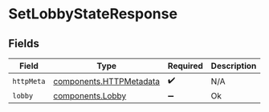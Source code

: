 # SetLobbyStateResponse


## Fields

| Field                                                              | Type                                                               | Required                                                           | Description                                                        |
| ------------------------------------------------------------------ | ------------------------------------------------------------------ | ------------------------------------------------------------------ | ------------------------------------------------------------------ |
| `httpMeta`                                                         | [components.HTTPMetadata](../../models/components/httpmetadata.md) | :heavy_check_mark:                                                 | N/A                                                                |
| `lobby`                                                            | [components.Lobby](../../models/components/lobby.md)               | :heavy_minus_sign:                                                 | Ok                                                                 |